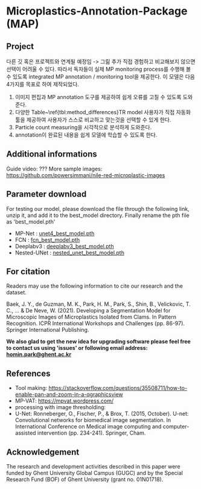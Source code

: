 # Microplastics-Annotation-Package (MAP)

## Project
다른 깃 혹은 프로젝트와 연계될 예정임 -> 그릶 추가 
직접 경험하고 비교해보지 않으면 선택이 어려울 수 있다. 따라서 독자들이 실제 MP monitoring process를 수행해 볼 수 있도록  integrated MP annotation / monitoring tool을 제공한다. 이 모델은 다음 4가지를 목표로 하여 제작되었다. 

1. 이미지 편집과 MP annotation 도구를 제공하여 쉽게 오류를 고칠 수 있도록 도와준다. 
2. 다양한 Table~\ref{tbl:method_differences}TR model 사용자가 직접 자동화 툴을 제공하여 사용자가 스스로 비교하고 맞는것을 선택할 수 있게 한다. 
3. Particle count measuring을 시각적으로 분석하게 도와준다. 
4. annotation이 완료된 내용을 쉽게 모델에 학습할 수 있도록 한다. 


## Additional informations

Guide video: ???
More sample images: https://github.com/powersimmani/nile-red-microplastic-images

## Parameter download

For testing our model, please download the file through the following link, unzip it, and add it to the best_model directory. Finally rename the pth file as 'best_model.pth'

* MP-Net : [unet4_best_model.pth](https://drive.google.com/file/d/1wG1WYUtJ49oS0JYVET-33aYvShEKotjf/view?usp=sharing)
* FCN : [fcn_best_model.pth](https://drive.google.com/file/d/1SFhc1G6H0rXEkOXz7q3GM5HBizfr961T/view?usp=sharing)
* Deeplabv3 : [deeplabv3_best_model.pth](https://drive.google.com/file/d/1fbCICTgLOc57z5ETe4Fc6slEBZT9VbiY/view?usp=sharing)
* Nested-UNet : [nested_unet_best_model.pth](https://drive.google.com/file/d/1rTBOZLbK81agYtYVl0WV5Nf2qo6oGFQS/view?usp=sharing)


## For citation

Readers may use the following information to cite our research and the dataset.

Baek, J. Y., de Guzman, M. K., Park, H. M., Park, S., Shin, B., Velickovic, T. C., ... & De Neve, W. (2021). Developing a Segmentation Model for Microscopic Images of Microplastics Isolated from Clams. In Pattern Recognition. ICPR International Workshops and Challenges (pp. 86-97). Springer International Publishing.

**We also glad to get the new idea for upgrading software please feel free to contact us using 'issues' or following email address: homin.park@ghent.ac.kr**

## References

- Tool making: https://stackoverflow.com/questions/35508711/how-to-enable-pan-and-zoom-in-a-qgraphicsview
- MP-VAT: https://mpvat.wordpress.com/
- processing with image thresholding: 
- U-Net: Ronneberger, O., Fischer, P., & Brox, T. (2015, October). U-net: Convolutional networks for biomedical image segmentation. In International Conference on Medical image computing and computer-assisted intervention (pp. 234-241). Springer, Cham.


## Acknowledgement

The research and development activities described in this paper were funded by Ghent University Global Campus (GUGC) and by the Special Research Fund (BOF) of Ghent University (grant no. 01N01718).


